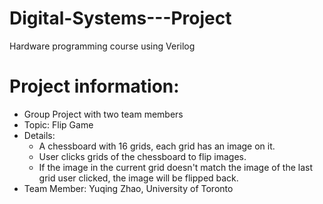 # Digital-Systems---Project
Hardware programming course using Verilog

# Project information:
- Group Project with two team members
- Topic: Flip Game
- Details:
    - A chessboard with 16 grids, each grid has an image on it.
    - User clicks grids of the chessboard to flip images.
    - If the image in the current grid doesn't match the image of the last grid user clicked, the image will be flipped back.
- Team Member: Yuqing Zhao, University of Toronto

